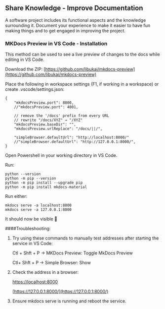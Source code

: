 ## Share Knowledge - Improve Documentation

A software project includes its functional aspects and the knowledge surrounding it. Document your experience to make it easier to have fun making things and to get engaged in improving the project.

### MKDocs Preview in VS Code - Installation

This method can be used to see a live preview of changes to the docs while editing in VS Code.

Download the ZIP: [https://github.com/libukai/mkdocs-preview](https://github.com/libukai/mkdocs-preview)

Place the following in workspace settings (F1, if working in a workspace) or create .vscode/settings.json:

	{
		"mkdocsPreview.port": 8000,
		//"mkdocsPreview.port": 4001,
		
		// remove the '/docs' prefix from every URL
		// rewrite "/docs/XYZ" → "/XYZ"
		"mkdocsPreview.baseDir": "",
		"mkdocsPreview.urlReplace": "/docs/||/",

		"simpleBrowser.defaultUrl": "http://localhost:8000/"
		//"simpleBrowser.defaultUrl": "http://127.0.0.1:8000/",
	}

Open Powershell in your working directory in VS Code.

Run:

	python --version
	python -m pip --version
	python -m pip install --upgrade pip
	python -m pip install mkdocs-material

Run either:

	mkdocs serve -a localhost:8000
	mkdocs serve -a 127.0.0.1:8000

It should now be visible 🐉
	

####Troubleshooting:
1. Try using these commands to manually test addresses after starting the service in VS Code:

	Ctl + Shft + P -> MKDocs Preview: Toggle MkDocs Preview

	Ctl+ Shft + P -> Simple Browser: Show

2. Check the address in a browser:

	[https://localhost:8000](https://localhost:8000)

	[https://127.0.0.1:8000/](https://127.0.0.1:8000/)

3. Ensure mkdocs serve is running and reboot the service.